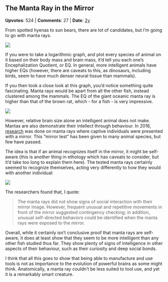 ## The Manta Ray in the Mirror
    
**Upvotes**: 524 | **Comments**: 27 | **Date**: [2y](https://www.quora.com/What-is-the-least-celebrated-animal-that-is-actually-really-smart/answer/Gary-Meaney)

From spotted hyenas to sun bears, there are lot of candidates, but I’m going to go with manta rays.

![](https://qph.fs.quoracdn.net/main-qimg-6d61a6706a341893f7be495d91f646a3-lq)

If you were to take a logarithmic graph, and plot every species of animal on it based on their body mass and brain mass, it’d tell you each one’s Encephalization Quotient, or EQ. In general, more intelligent animals have higher EQs (however, there are caveats to this, as dinosaurs, including birds, seem to have much denser neural tissue than mammals).

If you then took a close look at this graph, you’d notice something quite fascinating. Manta rays would be apart from all the other fish, instead clustered among the mammals. The EQ of the giant oceanic manta ray is higher than that of the brown rat, which - for a fish - is very impressive.

![](https://qph.fs.quoracdn.net/main-qimg-10aa47071e1bf4992ae3ae7de847ff2b-lq)

However, relative brain size alone an intelligent animal does not make. Mantas are also demonstrate their intellect through behaviour. In 2016, [research](https://link.springer.com/article/10.1007/s10164-016-0462-z "link.springer.com") was done on manta rays where captive individuals were presented with a mirror. This “mirror test” has been given to many animal species, but few have passed.

The idea is that if an animal recognizes itself in the mirror, it might be self-aware (this is another thing in ethology which has caveats to consider, but it’d take too long to explain them here). The tested manta rays certainly seemed to recognize themselves, acting very differently to how they would with another individual:

![](https://qph.fs.quoracdn.net/main-qimg-801b21613e70580fe56491ad43a5c57d)

The researchers found that, I quote:

> The manta rays did not show signs of social interaction with their mirror image. However, frequent unusual and repetitive movements in front of the mirror suggested contingency checking; in addition, unusual self-directed behaviors could be identified when the manta rays were exposed to the mirror.

Overall, while it certainly isn’t conclusive proof that manta rays are self-aware, it does at least show that they seem to be more intelligent than any other fish studied thus far. They show plenty of signs of intelligence in other aspects of their behaviour, such as their curiosity and deep social bonds.

I think that all this goes to show that being able to manufacture and use tools is not as importance to the evolution of powerful brains as some might think. Anatomically, a manta ray couldn’t be less suited to tool use, and yet it is a remarkably smart creature.

